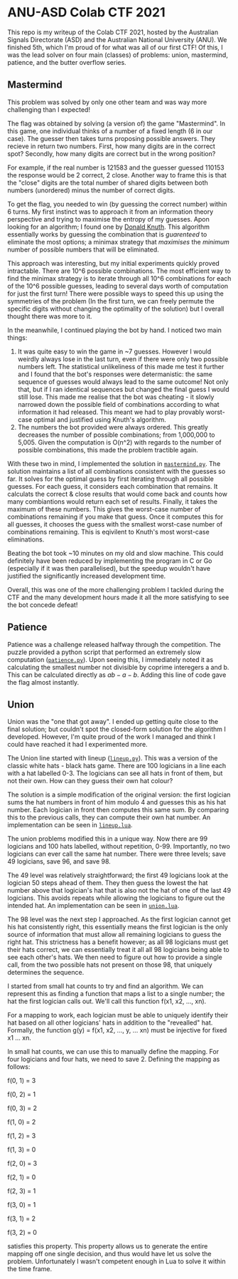 # ANU-ASD Colab CTF 2021

This repo is my writeup of the Colab CTF 2021, hosted by the Australian Signals Directorate (ASD) and the Australian National University (ANU). 
We finished 5th, which I'm proud of for what was all of our first CTF! 
Of this, I was the lead solver on four main (classes) of problems: union, mastermind, patience, and the butter overflow series.

## Mastermind

This problem was solved by only one other team and was way more challenging than I expected!

The flag was obtained by solving (a version of) the game "Mastermind". In this game, one individual thinks of a number of a fixed length (6 in our case). 
The guesser then takes turns proposing possible answers. They recieve in return two numbers. First, how many digits are in the correct spot? Secondly, how many digits are correct but in the wrong position?

For example, if the real number is 121583 and the guesser guessed 110153 the response would be 2 correct, 2 close. Another way to frame this is that the "close" digits are the total number of shared digits between both numbers (unordered) minus the number of correct digits.

To get the flag, you needed to win (by guessing the correct number) within 6 turns. My first instinct was to approach it from an information theory perspective and trying to maximise the entropy of my guesses. 
Apon looking for an algorithm; I found one by [Donald Knuth](https://en.wikipedia.org/wiki/Mastermind_(board_game)#Worst_case:_Five-guess_algorithm).
This algorithm essentially works by guessing the combination that is *guarenteed* to eliminate the most options; a minimax strategy that *maximises* the *minimum* number of possible numbers that will be eliminated.

This approach was interesting, but my initial experiments quickly proved intractable. There are 10^6 possible combinations. The most efficient way to find the minimax strategy is to iterate through all 10^6 combinations for each of the 10^6 possible guesses, leading to several days worth of computation for just the first turn!
There were possible ways to speed this up using the symmetries of the problem (In the first turn, we can freely permute the specific digits without changing the optimality of the solution) but I overall thought there was more to it.

In the meanwhile, I continued playing the bot by hand. I noticed two main things:
1. It was quite easy to win the game in ~7 guesses. However I would weirdly always lose in the last turn, even if there were only two possible numbers left. The statistical unlikeliness of this made me test it further and I found that the bot's responses were determanistic: the same sequence of guesses would always lead to the same outcome! Not only that, but if I ran identical sequences but changed the final guess I would still lose. This made me realise that the bot was cheating - it slowly narrowed down the possible field of combinations according to what information it had released. This meant we had to play provably worst-case optimal and justified using Knuth's algorithm.
2. The numbers the bot provided were always ordered. This greatly decreases the number of possible combinations; from 1,000,000 to 5,005. Given the computation is O(n^2) with regards to the number of possible combinations, this made the problem tractible again.

With these two in mind, I implemented the solution in [`mastermind.py`](mastermind.py). The solution maintains a list of all combinations consistent with the guesses so far.
It solves for the optimal guess by first iterating through all possible guesses. For each guess, it considers each combination that remains. It calculats the correct & close results that would come back and counts how many combiantions would return each set of results. Finally, it takes the maximum of these numbers. This gives the worst-case number of combinations remaining if you make that guess.
Once it computes this for all guesses, it chooses the guess with the smallest worst-case number of combinations remaining. This is eqivilent to Knuth's most worst-case eliminations.

Beating the bot took ~10 minutes on my old and slow machine. This could definitely have been reduced by implementing the program in C or Go (especially if it was then parallelised), but the speedup wouldn't have justified the significantly increased development time. 

Overall, this was one of the more challenging problem I tackled during the CTF and the many development hours made it all the more satisfying to see the bot concede defeat!

## Patience
Patience was a challenge released halfway through the competition. The puzzle provided a python script that performed an extremely slow computation ([`patience.py`](patience.py)). Upon seeing this, I immediately noted it as calculating the smallest number not divisible by coprime interegers a and b. This can be calculated directly as $ab-a-b$. Adding this line of code gave the flag almost instantly.

## Union
Union was the "one that got away". I ended up getting quite close to the final solution; but couldn't spot the closed-form solution for the algorithm I developed. However, I'm quite proud of the work I managed and think I could have reached it had I experimented more.

The Union line started with lineup ([`lineup.py`](lineup.py)). This was a version of the classic white hats - black hats game. There are 100 logicians in a line each with a hat labelled 0-3. The logicians can see all hats in front of them, but not their own. How can they guess their own hat colour?

The solution is a simple modification of the original version: the first logician sums the hat numbers in front of him modulo 4 and guesses this as his hat number. Each logician in front then computes this same sum. By comparing this to the previous calls, they can compute their own hat number. An implementation can be seen in [`lineup.lua`](lineup.lua).

The union problems modified this in a unique way. Now there are 99 logicians and 100 hats labelled, without repetition, 0-99. Importantly, no two logicians can ever call the same hat number. There were three levels; save 49 logicians, save 96, and save 98.

The 49 level was relatively straightforward; the first 49 logicians look at the logician 50 steps ahead of them. They then guess the lowest the hat number above that logician's hat that is also not the hat of one of the last 49 logicians. This avoids repeats while allowing the logicians to figure out the intended hat. An implementation can be seen in [`union.lua`](union.lua).

The 98 level was the next step I approached. As the first logician cannot get his hat consistently right, this essentially means the first logician is the only source of information that must allow all remaining logicians to guess the right hat. This strictness has a benefit however; as all 98 logicians must get their hats correct, we can essentially treat it all all 98 logicians being able to see each other's hats. We then need to figure out how to provide a single call, from the two possible hats not present on those 98, that uniquely determines the sequence.

I started from small hat counts to try and find an algorithm. We can represent this as finding a function that maps a list to a single number; the hat the first logician calls out. We'll call this function f(x1, x2, ..., xn). 

For a mapping to work, each logician must be able to uniquely identify their hat based on all other logicians' hats in addition to the "revealled" hat. Formally, the function g(y) = f(x1, x2, ..., y, ... xn) must be injective for fixed x1 ... xn.

In small hat counts, we can use this to manually define the mapping. For four logicians and four hats, we need to save 2. Defining the mapping as follows:

f(0, 1) = 3

f(0, 2) = 1

f(0, 3) = 2

f(1, 0) = 2

f(1, 2) = 3

f(1, 3) = 0

f(2, 0) = 3

f(2, 1) = 0

f(2, 3) = 1

f(3, 0) = 1

f(3, 1) = 2

f(3, 2) = 0

satisfies this property. This property allows us to generate the entire mapping off one single decision, and thus would have let us solve the problem. Unfortunately I wasn't competent enough in Lua to solve it within the time frame. 
